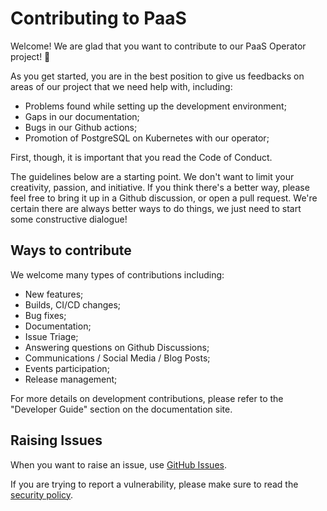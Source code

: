 # Contributing to PaaS

Welcome! We are glad that you want to contribute to our PaaS Operator project! 💖

As you get started, you are in the best position to give us feedbacks on areas of
our project that we need help with, including:

* Problems found while setting up the development environment;
* Gaps in our documentation;
* Bugs in our Github actions;
* Promotion of PostgreSQL on Kubernetes with our operator;

First, though, it is important that you read the Code of Conduct.

The guidelines below are a starting point. We don't want to limit your creativity,
passion, and initiative. If you think there's a better way, please feel free to
bring it up in a Github discussion, or open a pull request. We're certain there
are always better ways to do things, we just need to start some constructive
dialogue!

## Ways to contribute

We welcome many types of contributions including:

* New features;
* Builds, CI/CD changes;
* Bug fixes;
* Documentation;
* Issue Triage;
* Answering questions on Github Discussions;
* Communications / Social Media / Blog Posts;
* Events participation;
* Release management;

For more details on development contributions, please refer to the "Developer Guide"
section on the documentation site.

## Raising Issues

When you want to raise an issue, use [GitHub Issues](https://github.com/belastingdienst/opr-paas/issues/new/choose).

If you are trying to report a vulnerability, please make sure to read the [security policy](SECURITY.md).
